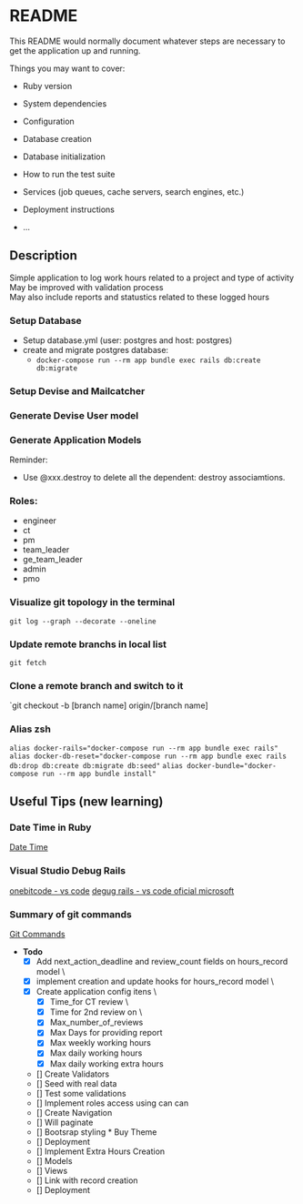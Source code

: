 # README

This README would normally document whatever steps are necessary to get the
application up and running.

Things you may want to cover:

* Ruby version

* System dependencies

* Configuration

* Database creation

* Database initialization

* How to run the test suite

* Services (job queues, cache servers, search engines, etc.)

* Deployment instructions

* ...

## Description
Simple application to log work hours related to a project and type of activity  
May be improved with validation process  
May also include reports and statustics related to these logged hours

### Setup Database
* Setup database.yml (user: postgres and host: postgres)
* create and migrate postgres database:
  + `docker-compose run --rm app bundle exec rails db:create db:migrate`

### Setup Devise and Mailcatcher

### Generate Devise User model

### Generate Application Models

Reminder:

* Use @xxx.destroy to delete all the dependent: destroy associamtions.

### Roles:
 - engineer
 - ct
 - pm
 - team_leader
 - ge_team_leader
 - admin
 - pmo


 ### Visualize git topology in the terminal
 `git log --graph --decorate --oneline`

 ### Update remote branchs in local list
 `git fetch`


 ### Clone a remote branch and switch to it
 `git checkout -b [branch name] origin/[branch name]
 
 ### Alias zsh
 `alias docker-rails="docker-compose run --rm app bundle exec rails"`
 `alias docker-db-reset="docker-compose run --rm app bundle exec rails db:drop db:create db:migrate db:seed"`
 `alias docker-bundle="docker-compose run --rm app bundle install"`

## Useful Tips (new learning)

### Date Time in Ruby
[Date Time](https://www.tutorialspoint.com/ruby/ruby_date_time)
### Visual Studio Debug Rails
[onebitcode - vs code](https://onebitcode.com/vs-code-rails/)
[degug rails - vs code oficial microsoft](https://github.com/microsoft/vscode-recipes/tree/master/debugging-Ruby-on-Rails)
 ### Summary of git commands
[Git Commands](https://github.com/joshnh/Git-Commands)

* **Todo**
  *  [x] Add next_action_deadline and review_count fields on hours_record model \
  *  [x] implement creation and update hooks for hours_record model \
  *  [x] Create application config itens \
    *  [x] Time_for CT review \
    *  [x] Time for 2nd review on \
    *  [x] Max_number_of_reviews
    *  [x] Max Days for providing report
    *  [x] Max weekly working hours
    *  [x] Max daily working hours
    *  [x] Max daily working extra hours
  *  [] Create Validators
  *  [] Seed with real data
  *  [] Test some validations
  *  [] Implement roles access using can can
  *  [] Create Navigation
  *  [] Will paginate
  *  [] Bootsrap styling *   Buy Theme
  *  [] Deployment
  *  [] Implement Extra Hours Creation
    * [] Models
    * [] Views
    * [] Link with record creation
  * [] Deployment